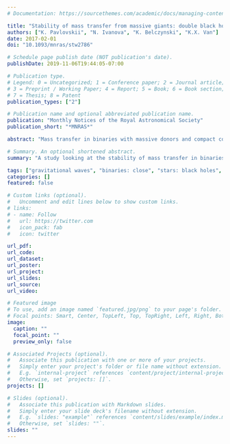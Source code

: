 ```yaml
---
# Documentation: https://sourcethemes.com/academic/docs/managing-content/

title: "Stability of mass transfer from massive giants: double black hole binary formation and ultraluminous X-ray sources"
authors: ["K. Pavlovskii", "N. Ivanova", "K. Belczynski", "K.X. Van"]
date: 2017-02-01
doi: "10.1093/mnras/stw2786"

# Schedule page publish date (NOT publication's date).
publishDate: 2019-11-06T19:44:05-07:00

# Publication type.
# Legend: 0 = Uncategorized; 1 = Conference paper; 2 = Journal article;
# 3 = Preprint / Working Paper; 4 = Report; 5 = Book; 6 = Book section;
# 7 = Thesis; 8 = Patent
publication_types: ["2"]

# Publication name and optional abbreviated publication name.
publication: "Monthly Notices of the Royal Astronomical Society"
publication_short: "*MNRAS*"

abstract: "Mass transfer in binaries with massive donors and compact companions, when the donors rapidly evolve after their main sequence, determines the formation rates of merging double stellar-mass black hole (BH) binaries formed outside clusters. This mass transfer was previously postulated to be unstable and was expected to lead to a common envelope event. The common envelope event then ends with either the merger of the two stars or formation of a binary that eventually may become a merging double BH. We revisit the stability of this mass transfer and find an unanticipated third outcome: for a large range of binary orbital separations, this mass transfer is stable. This newly found stability allows us to reconcile the empirical rate obtained by LIGO, 9-240 Gpc$^{-3}$ yr$^{-1}$, with the theoretical rate for double BH binary mergers predicted by population synthesis studies by excluding a channel that predicts a merger rate above 1000 Gpc$^{-3}$ yr$^{-1}$. Furthermore, the stability of the mass transfer leads to the formation of ultraluminous X-ray sources. The theoretically predicted formation rates of bright ultraluminous X-ray sources powered by a stellar-mass BH are high enough to explain the number of observed bright ultraluminous X-ray sources."

# Summary. An optional shortened abstract.
summary: "A study looking at the stability of mass transfer in binaries with a massive donor and black hole companion."

tags: ["gravitational waves", "binaries: close", "stars: black holes", "stars: massive", "X-rays: binaries", "Astrophysics - High Energy Astrophysical Phenomena", "Astrophysics - Solar and Stellar Astrophysics"]
categories: []
featured: false

# Custom links (optional).
#   Uncomment and edit lines below to show custom links.
# links:
# - name: Follow
#   url: https://twitter.com
#   icon_pack: fab
#   icon: twitter

url_pdf:
url_code:
url_dataset:
url_poster:
url_project:
url_slides:
url_source:
url_video:

# Featured image
# To use, add an image named `featured.jpg/png` to your page's folder. 
# Focal points: Smart, Center, TopLeft, Top, TopRight, Left, Right, BottomLeft, Bottom, BottomRight.
image:
  caption: ""
  focal_point: ""
  preview_only: false

# Associated Projects (optional).
#   Associate this publication with one or more of your projects.
#   Simply enter your project's folder or file name without extension.
#   E.g. `internal-project` references `content/project/internal-project/index.md`.
#   Otherwise, set `projects: []`.
projects: []

# Slides (optional).
#   Associate this publication with Markdown slides.
#   Simply enter your slide deck's filename without extension.
#   E.g. `slides: "example"` references `content/slides/example/index.md`.
#   Otherwise, set `slides: ""`.
slides: ""
---
```

